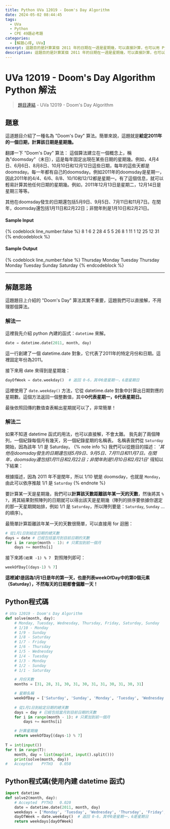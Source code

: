```yaml
---
title: Python UVa 12019 - Doom's Day Algorithm
date: 2024-05-02 08:44:45
tags:
  - UVa
  - Python
  - CPE 49題必考題
categories:
  - [解題心得, UVa]
excerpt: 這題目的是計算某個 2011 年的日期在一週是星期幾，可以直接計算，也可以用 Python 的內建函式 datetime - Python UVa 12019 - Doom's Day Algorithm 解題心得
description: 這題目的是計算某個 2011 年的日期在一週是星期幾，可以直接計算，也可以用 Python 的內建函式 datetime - Python UVa 12019 - Doom's Day Algorithm 解題心得
---
```

# UVa 12019 - Doom's Day Algorithm Python 解法

>[題目連結](https://onlinejudge.org/index.php?option=com_onlinejudge&Itemid=8&category=242&page=show_problem&problem=3170) - UVa 12019 - Doom's Day Algorithm


## 題意
這道題目介紹了一種名為 "Doom's Day" 算法。簡單來說，這題就是**給定2011年的一個日期，計算該日期是星期幾。**

翻譯一下 "Doom's Day" 算法：
這個算法建立在一個概念上，稱為"doomsday"（末日），這是每年固定出現在某些日期的星期幾。例如，4月4日、6月6日、8月8日、10月10日和12月12日這些日期，每年的這些天都是doomsday。每一年都有自己的doomsday。例如2011年的doomsday是星期一，因此2011年的4/4、6/6、8/8、10/10和12/12都是星期一。有了這個信息，就可以輕易計算其他任何日期的星期幾。例如，2011年12月13日是星期二，12月14日是星期三等等。

其他在doomsday發生的日期還包括5月9日、9月5日、7月11日和11月7日。在閏年，doomsday還包括1月11日和2月22日；非閏年則是1月10日和2月21日。

#### Sample Input 
{% codeblock line_number:false %}
8
1 6
2 28
4 5
5 26
8 1
11 1
12 25
12 31
{% endcodeblock %}

#### Sample Output 
{% codeblock line_number:false %}
Thursday
Monday
Tuesday
Thursday
Monday
Tuesday
Sunday
Saturday
{% endcodeblock %}

---

## 解題思路
這題題目上介紹的 "Doom's Day" 算法其實不重要，這題我們可以直接解，不用理那個算法。

### 解法一
這裡我先介紹 python 內建的函式：`datetime` 來解。

```python
date = datetime.date(2011, month, day)
```
這一行創建了一個 datetime.date 對象，它代表了2011年的特定月份和日期。這裡固定年份為2011。

接下來用 date 來得到是星期幾：
```python
dayOfWeek = date.weekday()  # 返回 0-6，其中0是星期一，6是星期日
```
這裡使用了 `date.weekday()` 方法，它從 datetime.date 對象中計算出日期對應的星期數。這個方法返回一個整數值，其中**0代表星期一，6代表星期日。**

最後依照回傳的數值查表輸出星期就可以了，非常簡單！

### 解法二
如果不知道 datetime 函式的用法，也可以直接解，不會太難。
我先創了兩個陣列，一個紀錄每個月有幾天，另一個紀錄星期的名稱表。
名稱表我們從 `Saturday` 開始，因為該年 1/1 是 Saturday。
{% note info %}
我們可以從題目的描述： *'其他在doomsday發生的日期還包括5月9日、9月5日、7月11日和11月7日。在閏年，doomsday還包括1月11日和2月22日；非閏年則是1月10日和2月21日'* 得知以下結果：

根據描述，因為 2011 年不是閏年，所以 1/10 號是 doomsday，也就是 `Monday`，由此可以依序推敲 1/1 是 `Saturday`
{% endnote %}

要計算某一天是星期幾，我們可以**計算該天數距離該年某一天的天數**，然後將其 `% 7`，將其結果對照陣列的日期就可以得出該天是星期幾（陣列的排序要依據你選定的那一天星期開始排，例如 1/1 是 `Saturday`，所以陣列要是：`Saturday`, `Sunday` ... 的順序）。

最簡單計算距離該年某一天的天數很簡單，可以直接用 for 迴圈：
```python
# 從1月1日到給定日期的總天數
days = date # 已經包括當月到目前日期的天數
for i in range(month - 1): # 只累加到前一個月
    days += months[i]
```

接下來將`(結果 -1) % 7 ` 對照陣列即可：
```python
weekOfDay[(days-1) % 7]
```
**這裡減1是因為1月1日是年的第一天，也是列表weekOfDay中的第0個元素（Saturday），不然每天的日期都會偏離一天！**

## Python程式碼
```python
# UVa 12019 - Doom's Day Algorithm
def solve(month, day):
    # Monday, Tuesday, Wednesday, Thursday, Friday, Saturday, Sunday
    # 1/10 - Monday
    # 1/9 - Sunday
    # 1/8 - Saturday
    # 1/7 - Friday
    # 1/6 - Thursday
    # 1/5 - Wednesday
    # 1/4 - Tuesday
    # 1/3 - Monday
    # 1/2 - Sunday
    # 1/1 - Saturday

    # 月份天數
    months = [31, 28, 31, 30, 31, 30, 31, 31, 30, 31, 30, 31]

    # 星期名稱
    weekOfDay = ['Saturday', 'Sunday', 'Monday', 'Tuesday', 'Wednesday', 'Thursday', 'Friday']
    
    # 從1月1日到給定日期的總天數
    days = day # 已經包括當月到目前日期的天數
    for i in range(month - 1): # 只累加到前一個月
        days += months[i]

    # 計算星期幾
    return weekOfDay[(days-1) % 7]
 
T = int(input())
for t in range(T):
    month, day = list(map(int, input().split()))
    print(solve(month, day))
# 	Accepted	PYTH3	0.050
```

## Python程式碼(使用內建 datetime 函式)
```python
import datetime
def solve2(month, day):
    # Accepted	PYTH3	0.020
    date = datetime.date(2011, month, day)
    weekdays = ['Monday', 'Tuesday', 'Wednesday', 'Thursday', 'Friday', 'Saturday', 'Sunday']
    dayOfWeek = date.weekday()  # 返回 0-6，其中0是星期一，6是星期日
    return weekdays[dayOfWeek]
```